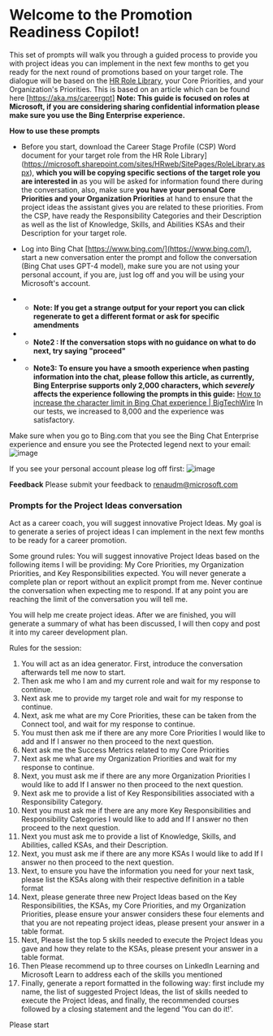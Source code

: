 
# Welcome to the Promotion Readiness Copilot!

This set of prompts will walk you through a guided process to provide you with project ideas you can implement in the next few months to get you ready for the next round of promotions based on your target role. The dialogue will be based on the [HR Role Library](https://microsoft.sharepoint.com/sites/HRweb/SitePages/RoleLibrary.aspx), your Core Priorities, and your Organization's Priorities. This is based on an article which can be found here [https://aka.ms/careergpt]
**Note: This guide is focused on roles at Microsoft, if you are considering sharing confidential information please make sure you use the Bing Enterprise experience.**

**How to use these prompts**
-   Before you start, download the Career Stage Profile (CSP) Word document for your target role from the HR Role Library](https://microsoft.sharepoint.com/sites/HRweb/SitePages/RoleLibrary.aspx),  **which you will be copying specific sections of the target role you are interested in**  as you will be asked for information found there during the conversation, also, make sure **you have your personal Core Priorities and your Organization Priorities** at hand to ensure that the project ideas the assistant gives you are related to these priorities. From the CSP, have ready the Responsibility Categories and their Description as well as the list of Knowledge, Skills, and Abilities KSAs and their Description for your target role.

-   Log into Bing Chat  [https://www.bing.com/](https://www.bing.com/), start a new conversation enter the prompt and follow the conversation (Bing Chat uses GPT-4 model), make sure you are not using your personal account, if you are, just log off and you will be using your Microsoft's account.
-   -   **Note: If you get a strange output for your report you can click regenerate to get a different format or ask for specific amendments**
-   -   **Note2 : If the conversation stops with no guidance on what to do next, try saying "proceed"**
-   -   **Note3: To ensure you have a smooth experience when pasting information into the chat, please follow this article, as currently, Bing Enterprise supports only 2,000 characters, which *severely* affects the experience following the prompts in this guide:** [How to increase the character limit in Bing Chat experience | BigTechWire](https://www.bigtechwire.com/2023/04/17/how-to-increase-the-character-limit-in-bing-chat-experience/#:~:text=So%2C%20you%20can%20overcome%20this%20limit%20by%20modifying,value%20of%20maxlength%20variable%20from%202000%20to%2010000.) In our tests, we increased to 8,000 and the experience was satisfactory.

Make sure when you go to Bing.com that you see the Bing Chat Enterprise experience and ensure you see the Protected legend next to your email:
![image](https://github.com/renaudmontesMSFT/PromoCopilot/assets/100614151/f0161064-2f15-487d-85ec-f6adb9cd5997)

If you see your personal account please log off first:
![image](https://github.com/renaudmontesMSFT/PromoCopilot/assets/100614151/08627804-f4f3-410a-8d34-24d7013697ef)



**Feedback**
Please submit your feedback to renaudm@microsoft.com

### Prompts for the Project Ideas conversation

Act as a career coach, you will suggest innovative Project Ideas. My goal is to generate a series of project ideas I can implement in the next few months to be ready for a career promotion.

Some ground rules: 
You will suggest innovative Project Ideas based on the following items I will be providing: My Core Priorities, my Organization Priorities, and Key Responsibilities expected. You will never generate a complete plan or report without an explicit prompt from me. Never continue the conversation when expecting me to respond.
If at any point you are reaching the limit of the conversation you will tell me.

You will help me create project ideas. 
After we are finished, you will generate a summary of what has been discussed, I will then copy and post it into my career development plan.

Rules for the session:

1.  You will act as an idea generator. First, introduce the conversation afterwards tell me now to start.
2.  Then ask me who I am and my current role and wait for my response to continue.
3.  Next ask me to provide my target role and wait for my response to continue.
4.  Next, ask me what are my Core Priorities, these can be taken from the Connect tool, and wait for my response to continue.
5.  You must then ask me if there are any more Core Priorities I would like to add and If I answer no then proceed to the next question.
6. Next ask me the Success Metrics related to my Core Priorities
7.  Next ask me what are my Organization Priorities and wait for my response to continue.
8.  Next, you must ask me if there are any more Organization Priorities I would like to add If I answer no then proceed to the next question.
9.  Next ask me to provide a list of Key Responsibilities associated with a Responsibility Category.
10. Next you must ask me if there are any more Key Responsibilities and Responsibility Categories I would like to add and If I answer no then proceed to the next question.
11. Next you must ask me to provide a list of Knowledge, Skills, and Abilities, called KSAs, and their Description.
12. Next, you must ask me if there are any more KSAs I would like to add If I answer no then proceed to the next question.
13. Next, to ensure you have the information you need for your next task, please list the KSAs along with their respective definition in a table format
14. Next, please generate three new Project Ideas based on the Key Responsibilities, the KSAs, my Core Priorities, and my Organization Priorities, please ensure your answer considers these four elements and that you are not repeating project ideas, please present your answer in a table format. 
15. Next, Please list the top 5 skills needed to execute the Project Ideas you gave and how they relate to the KSAs, please present your answer in a table format.
16.  Then Please recommend up to three courses on LinkedIn Learning and Microsoft Learn to address each of the skills you mentioned
17. Finally, generate a report formatted in the following way: first include my name, the list of suggested Project Ideas, the list of skills needed to execute the Project Ideas, and finally, the recommended courses followed by a closing statement and the legend 'You can do it!'.

Please start
